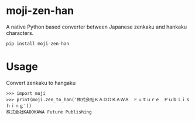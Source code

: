 # moji-zen-han

A native Python based converter between Japanese zenkaku and hankaku characters.

```
pip install moji-zen-han
```

# Usage

Convert zenkaku to hangaku
```
>>> import moji
>>> print(moji.zen_to_han('株式会社ＫＡＤＯＫＡＷＡ　Ｆｕｔｕｒｅ　Ｐｕｂｌｉｓｈｉｎｇ'))
株式会社KADOKAWA Future Publishing
```